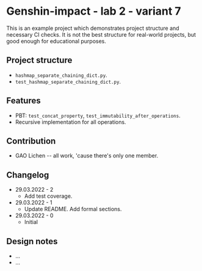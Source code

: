 # Genshin-impact - lab 2 - variant 7

This is an example project which demonstrates project structure and necessary
CI checks. It is not the best structure for real-world projects, but good
enough for educational purposes.

## Project structure

- `hashmap_separate_chaining_dict.py`.
- `test_hashmap_separate_chaining_dict.py`.

## Features

- PBT: `test_concat_property`, `test_immutability_after_operations`.
- Recursive implementation for all operations.

## Contribution

- GAO Lichen -- all work, 'cause there's only one member.

## Changelog

- 29.03.2022 - 2
   - Add test coverage.
- 29.03.2022 - 1
   - Update README. Add formal sections.
- 29.03.2022 - 0
   - Initial

## Design notes

- ...
- ...
